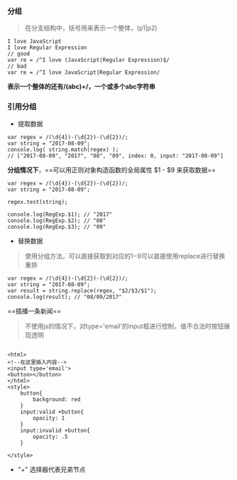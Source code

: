 ### 分组
> 在分支结构中，括号用来表示一个整体，(p1|p2)

```
I love JavaScript
I love Regular Expression
// good 
var re = /^I love (JavaScript|Regular Expression)$/
// bad
var re = /^I love JavaScript|Regular Expression/
```
**表示一个整体的还有/(abc)+/，一个或多个abc字符串**

### 引用分组

- 提取数据

```
var regex = /(\d{4})-(\d{2})-(\d{2})/;
var string = "2017-08-09";
console.log( string.match(regex) ); 
// ["2017-08-09", "2017", "08", "09", index: 0, input: "2017-08-09"]

```
**分组情况下**，==可以用正则对象构造函数的全局属性 $1 - $9 来获取数据==
```
var regex = /(\d{4})-(\d{2})-(\d{2})/;
var string = "2017-08-09";

regex.test(string);

console.log(RegExp.$1); // "2017"
console.log(RegExp.$2); // "08"
console.log(RegExp.$3); // "09"
```
- 替换数据
> 使用分组方法，可以直接获取到对应的$1-$9可以直接使用replace进行替换重排
```
var regex = /(\d{4})-(\d{2})-(\d{2})/;
var string = "2017-08-09";
var result = string.replace(regex, "$2/$3/$1");
console.log(result); // "08/09/2017"

```
==插播一条新闻==
> 不使用js的情况下，对type='email'的input框进行控制，值不合法时按钮展现透明

```

<html>
<!--在这里插入内容-->
<input type='email'>
<button></button> 
</html>
<style>
	button{
		background: red
	}
	input:valid +button{
		opacity: 1
	}
	input:invalid +button{
		opacity: .5
	}
	
</style>

```
- "+" 选择器代表兄弟节点